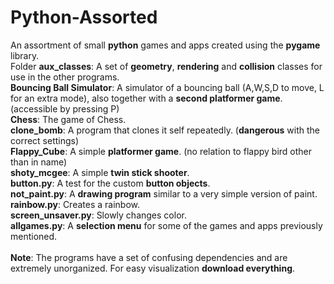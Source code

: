 # Python-Assorted
An assortment of small <b>python</b> games and apps created using the <b>pygame</b> library.<br>
Folder <b>aux_classes</b>: A set of <b>geometry</b>, <b>rendering</b> and <b>collision</b> classes for use in the other programs.<br>
<b>Bouncing Ball Simulator</b>: A simulator of a bouncing ball (A,W,S,D to move, L for an extra mode), also together with a <b>second platformer game</b>. (accessible by pressing P)<br>
<b>Chess</b>: The game of Chess.<br>
<b>clone_bomb</b>: A program that clones it self repeatedly. (<b>dangerous</b> with the correct settings)<br>
<b>Flappy_Cube</b>: A simple <b>platformer game</b>. (no relation to flappy bird other than in name)<br>
<b>shoty_mcgee</b>: A simple <b>twin stick shooter</b>.<br>
<b>button.py</b>: A test for the custom <b>button objects</b>.<br>
<b>not_paint.py</b>: A <b>drawing program</b> similar to a very simple version of paint.<br>
<b>rainbow.py</b>: Creates a rainbow.<br>
<b>screen_unsaver.py</b>: Slowly changes color.<br>
<b>allgames.py</b>: A <b>selection menu</b> for some of the games and apps previously mentioned.<br>
<br>
<b>Note</b>: The programs have a set of confusing dependencies and are extremely unorganized. For easy visualization <b>download everything</b>.<br>
